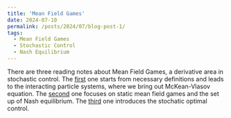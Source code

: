 ```yaml
---
title: 'Mean Field Games'
date: 2024-07-10
permalink: /posts/2024/07/blog-post-1/
tags:
  - Mean Field Games
  - Stochastic Control
  - Nash Equilibrium
---
```


There are three reading notes about Mean Field Games, a derivative area in stochastic control. The [first](../files/Notes_on_Mean_Field_Games.pdf) one starts from necessary definitions and leads to the interacting particle systems, where we bring out McKean-Vlasov equation. The [second](../files/Notes_on_Mean_Field_Games__2_.pdf) one focuses on static mean field games and the set up of Nash equilibrium. The [third](../files/Notes_on_Mean_Field_Games__3_.pdf) one introduces the stochatic optimal control.
